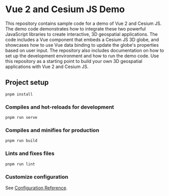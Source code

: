 # Vue 2 and Cesium JS Demo

This repository contains sample code for a demo of Vue 2 and Cesium JS. The demo code demonstrates how to integrate these two powerful JavaScript libraries to create interactive, 3D geospatial applications. The code includes a Vue component that embeds a Cesium JS 3D globe, and showcases how to use Vue data binding to update the globe's properties based on user input. The repository also includes documentation on how to set up the development environment and how to run the demo code. Use this repository as a starting point to build your own 3D geospatial applications with Vue 2 and Cesium JS.

## Project setup
```
pnpm install
```

### Compiles and hot-reloads for development
```
pnpm run serve
```

### Compiles and minifies for production
```
pnpm run build
```

### Lints and fixes files
```
pnpm run lint
```

### Customize configuration
See [Configuration Reference](https://cli.vuejs.org/config/).

